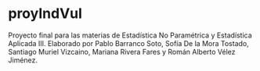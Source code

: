 # proyIndVul
Proyecto final para las materias de Estadística No Paramétrica y Estadística Aplicada III. Elaborado por Pablo Barranco Soto, Sofía De la Mora Tostado, Santiago Muriel Vizcaino, Mariana Rivera Fares y  Román Alberto Vélez Jiménez.
